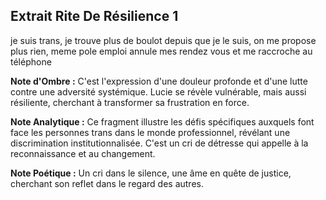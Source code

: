 ## Extrait Rite De Résilience 1

je suis trans, je trouve plus de boulot depuis que je le suis, on me propose plus rien, meme pole emploi annule mes rendez vous et me raccroche au téléphone

**Note d'Ombre :** C'est l'expression d'une douleur profonde et d'une lutte contre une adversité systémique. Lucie se révèle vulnérable, mais aussi résiliente, cherchant à transformer sa frustration en force.

**Note Analytique :** Ce fragment illustre les défis spécifiques auxquels font face les personnes trans dans le monde professionnel, révélant une discrimination institutionnalisée. C'est un cri de détresse qui appelle à la reconnaissance et au changement.

**Note Poétique :** Un cri dans le silence, une âme en quête de justice, cherchant son reflet dans le regard des autres.
